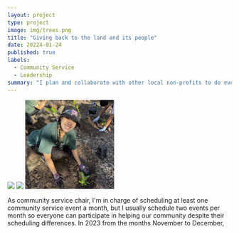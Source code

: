 ```yaml
---
layout: project
type: project
image: img/trees.png
title: "Giving back to the land and its people"
date: 20224-01-24
published: true
labels:
  - Community Service
  - Leadership
summary: "I plan and collaborate with other local non-profits to do events that have a positive impact specifically on our local community."
---
```


<div class="text-center p-4">
  <img width="200px" 
       src="../img/ihs-copy.png" 
       class="img-thumbnail" >
  <img width="200px" 
       src="../img/microplastics.png" 
       class="img-thumbnail" >
  <img width="200px" 
       src="../img/trees.png" 
       class="img-thumbnail" >
</div>

As community service chair, I'm in charge of scheduling at least one community service event a month, but I usually schedule two events per month so everyone can participate in helping our community despite their scheduling differences. In 2023 from the months November to December,
